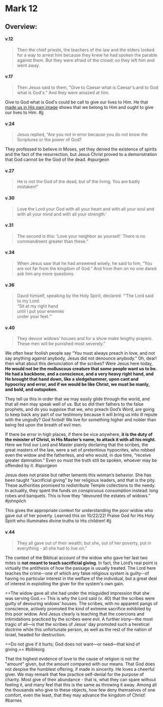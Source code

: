# Mark 12

## Overview:



#### v.12
>Then the chief priests, the teachers of the law and the elders looked for a way to arrest him because they knew he had spoken the parable against them. But they were afraid of the crowd; so they left him and went away.

#### v.17
>Then Jesus said to them, "Give to Caesar what is Caesar's and to God what is God's." And they were amazed at him.

Give to God what is God's could be call to give our lives to Him. He that [made us in His own image](Genesis1#v.27) shows that we belong to Him and ought to give our lives to Him. 
#jj 

#### v.24
>Jesus replied, “Are you not in error because you do not know the Scriptures or the power of God?

They professed to believe in Moses, yet they denied the existence of spirits and the fact of the resurrection, but Jesus Christ proved to a demonstration that God cannot be the God of the dead.
#spurgeon 

#### v.27
>He is not the God of the dead, but of the living. You are badly mistaken!”

#### v.30
>Love the Lord your God with all your heart and with all your soul and with all your mind and with all your strength.'

#### v.31
>The second is this: ‘Love your neighbor as yourself.’ There is no commandment greater than these.”

#### v.34
>When Jesus saw that he had answered wisely, he said to him, “You are not far from the kingdom of God.” And from then on no one dared ask him any more questions.

#### v.36
>David himself, speaking by the Holy Spirit, declared: 
>“‘The Lord said to my Lord:  
>“Sit at my right hand  
>until I put your enemies  
>under your feet.”’



#### v.40
>They devour widows’ houses and for a show make lengthy prayers. These men will be punished most severely.”

We often hear foolish people say “You must always preach in love, and not say anything against anybody, Jesus did not denounce anybody.” Oh, dear! then what about this denunciation of the scribes? Were Jesus here today, **He would not be the molluscous creature that some people want us to be. He had a backbone, and a conscience, and a very heavy right hand, and He brought that hand down, like a sledgehammer, upon cant and hypocrisy and error, and if we would be like Christ, we must be manly, and bold, and outspoken.**

They tell us this in order that we may easily glide through the world, and that all men may speak well of us. But so did their fathers to the false prophets, and do you suppose that we, who preach God’s Word, are going to keep back any part of our testimony because it will bring us into ill repute with the ungodly? God forbid! We live for something higher and nobler than being fed upon the breath of evil men.

If there be error in high places, if there be vice anywhere, **it is the duty of the minister of Christ, in His Master’s name, to attack it with all his might.** Here we find our Lord and Master plainly declaring that the scribes, the great masters of the law, were a set of pretentious hypocrites, who robbed even the widow and the fatherless, and who would, in due time, “receive greater damnation.” Even so must the truth still be spoken, whoever may be offended by it.
#spurgeon 

Jesus does not praise but rather laments this woman’s behavior. She has been taught “sacrificial giving” by her religious leaders, and that is the pity. These authorities promised to redistribute Temple collections to the needy. In actuality, they spent the funds on conspicuous consumption instead: long robes and banquets. This is how they “devoured the estates of widows.”
#johnpilch

This gives the appropriate context for understanding the poor widow who gave out of her poverty. Learned this on 10/22/22! Praise God for His Holy Spirit who illuminates divine truths to His children!
#jj 

#### v.44
>They all gave out of their wealth; but she, out of her poverty, put in everything - all she had to live on."

The context of the Biblical account of the widow who gave her last two mites is **not meant to teach sacrificial giving**. In fact, the Lord’s real point is virtually the antithesis of how the passage is usually treated. The Lord here teaches the crime--one of which any false religious system is guilty--of having no particular interest in the welfare of the individual, but a great deal of interest in exploiting the giver for the system's own gain.

==The widow gave all she had under the misguided impression that she was serving God.== This is why the Lord said (v. 40) that the scribes were guilty of devouring widows’ houses. The scribes, with no apparent pangs of conscience, actively promoted the kind of extreme sacrifice exhibited by this poor widow. And Jesus clearly is teaching that the coercions and intimidations practiced by the scribes were evil. A further irony—the most tragic of all—is that the scribes of Jesus' day promoted such a heretical doctrine while this unfortunate person, as well as the rest of the nation of Israel, headed for destruction.

==Do not give if it hurts; God does not want—or need—that kind of giving.==
#bibleorg 

That the highest evidence of love to the cause of religion is not the "amount" given, but the amount compared with our means.
That God does not despise the humblest offering, if made in sincerity. He loves a cheerful giver.
We may remark that few practice self-denial for the purpose of charity. Most give of their abundance - that is, what they can spare without feeling it, and many feel that this is the same as throwing it away. Among all the thousands who give to these objects, how few deny themselves of one comfort, even the least, that they may advance the kingdom of Christ!
#barnes 


